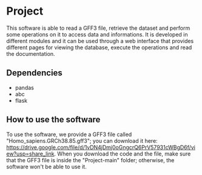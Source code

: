 # Project

This software is able to read a GFF3 file, retrieve the dataset and perform some operations on it to access data and informations.
It is developed in different modules and it can be used through a web interface that provides different pages for viewing the database, execute the operations and read the documentation.

Dependencies
------------
- pandas
- abc
- flask

How to use the software
---
To use the software, we provide a GFF3 file called "Homo_sapiens.GRCh38.85.gff3"; you can download it here: https://drive.google.com/file/d/1vDN4jDmj0oGngcrQ6PrV57931cWBgD6f/view?usp=share_link. When you download the code and the file, make sure that the GFF3 file is inside the "Project-main" folder; otherwise, the software won't be able to use it.
